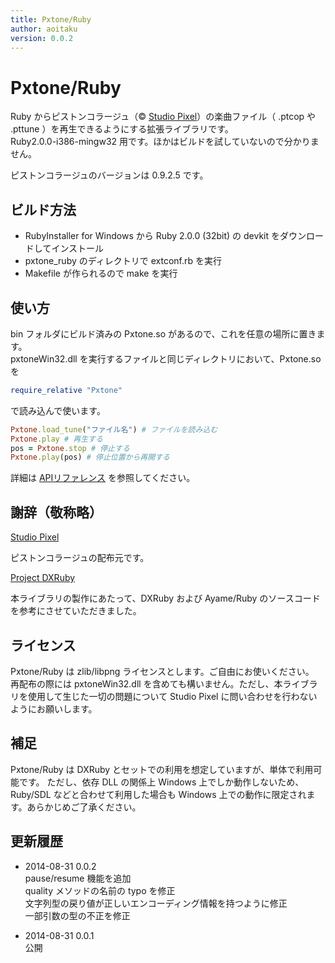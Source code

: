 ```yaml
---
title: Pxtone/Ruby
author: aoitaku
version: 0.0.2
---
```


# Pxtone/Ruby

Ruby からピストンコラージュ（&copy; [Studio Pixel](http://studiopixel.sakura.ne.jp/pxtone/index.html)）の楽曲ファイル（ .ptcop や .pttune ）を再生できるようにする拡張ライブラリです。  
Ruby2.0.0-i386-mingw32 用です。ほかはビルドを試していないので分かりません。

ピストンコラージュのバージョンは 0.9.2.5 です。

## ビルド方法

- RubyInstaller for Windows から Ruby 2.0.0 (32bit) の devkit をダウンロードしてインストール
- pxtone_ruby のディレクトリで extconf.rb を実行
- Makefile が作られるので make を実行

## 使い方

bin フォルダにビルド済みの Pxtone.so があるので、これを任意の場所に置きます。  
pxtoneWin32.dll を実行するファイルと同じディレクトリにおいて、Pxtone.so を

```ruby
require_relative "Pxtone"
```

で読み込んで使います。

```ruby
Pxtone.load_tune("ファイル名") # ファイルを読み込む
Pxtone.play # 再生する
pos = Pxtone.stop # 停止する
Pxtone.play(pos) # 停止位置から再開する
```

詳細は [APIリファレンス](https://github.com/aoitaku/pxtone_ruby/wiki) を参照してください。


## 謝辞（敬称略）

[Studio Pixel](http://studiopixel.sakura.ne.jp/)

ピストンコラージュの配布元です。


[Project DXRuby](http://dxruby.sourceforge.jp/)

本ライブラリの製作にあたって、DXRuby および Ayame/Ruby のソースコードを参考にさせていただきました。


## ライセンス

Pxtone/Ruby は zlib/libpng ライセンスとします。ご自由にお使いください。  
再配布の際には pxtoneWin32.dll を含めても構いません。ただし、本ライブラリを使用して生じた一切の問題について Studio Pixel に問い合わせを行わないようにお願いします。


## 補足

Pxtone/Ruby は DXRuby とセットでの利用を想定していますが、単体で利用可能です。
ただし、依存 DLL の関係上 Windows 上でしか動作しないため、Ruby/SDL などと合わせて利用した場合も Windows 上での動作に限定されます。あらかじめご了承ください。

## 更新履歴

- 2014-08-31 0.0.2  
  pause/resume 機能を追加  
  quality メソッドの名前の typo を修正  
  文字列型の戻り値が正しいエンコーディング情報を持つように修正  
  一部引数の型の不正を修正

- 2014-08-31 0.0.1  
  公開
